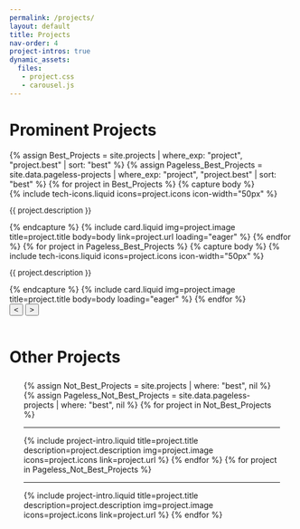 ```yaml
---
permalink: /projects/
layout: default
title: Projects
nav-order: 4
project-intros: true
dynamic_assets:
  files:
   - project.css
   - carousel.js
---
```


<h1 class="heading uppercase">Prominent Projects</h1>
<div class="carousel">
  <div class="track">
  {% assign Best_Projects = site.projects | where_exp: "project", "project.best" | sort: "best" %}
  {% assign Pageless_Best_Projects = site.data.pageless-projects | where_exp: "project", "project.best" | sort: "best" %}
  {% for project in Best_Projects %}
    {% capture body %}
      <div class="center-element row">
        {% include tech-icons.liquid icons=project.icons icon-width="50px" %}
      </div>
      <p style="font-size: small;">{{ project.description }}</p>
    {% endcapture %}
    {% include card.liquid img=project.image title=project.title body=body link=project.url loading="eager" %}
  {% endfor %}
  {% for project in Pageless_Best_Projects %}
    {% capture body %}
      {% include tech-icons.liquid icons=project.icons icon-width="50px" %}
      <p style="font-size: small;">{{ project.description }}</p>
    {% endcapture %}
    {% include card.liquid img=project.image title=project.title body=body loading="eager" %}
  {% endfor %}
  </div>
  <button class="button prev-button"><</button>
  <button class="button next-button">></button>
</div>



<br class="spacer">
<h1 class="uppercase heading">Other Projects</h1>

<div style="margin: 5%">
{% assign Not_Best_Projects = site.projects | where: "best", nil %}
{% assign Pageless_Not_Best_Projects = site.data.pageless-projects | where: "best", nil %}
{% for project in Not_Best_Projects %}
<hr class="big-spacer">
{% include project-intro.liquid title=project.title description=project.description img=project.image icons=project.icons link=project.url %}
{% endfor %}
{% for project in Pageless_Not_Best_Projects %}
<hr class="big-spacer">
{% include project-intro.liquid title=project.title description=project.description img=project.image icons=project.icons link=project.url %}
{% endfor %}
</div>